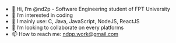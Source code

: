 - 👋 Hi, I’m @nd2p - Software Engineering student of FPT University  
- 👀 I’m interested in coding
- 🌱 I mainly use: C, Java, JavaScript, NodeJS, ReactJS
- 💞️ I’m looking to collaborate on every platforms
- 📫 How to reach me: ndpp.work@gmail.com

<!---
nd2p/nd2p is a ✨ special ✨ repository because its `README.md` (this file) appears on your GitHub profile.
You can click the Preview link to take a look at your changes.
--->
